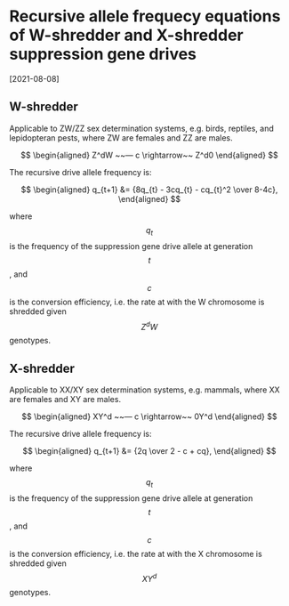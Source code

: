 # Recursive allele frequecy equations of W-shredder and X-shredder suppression gene drives

[2021-08-08]

## W-shredder

Applicable to ZW/ZZ sex determination systems, e.g. birds, reptiles, and lepidopteran pests, where ZW are females and ZZ are males.

$$
\begin{aligned}
Z^dW ~~— c \rightarrow~~ Z^d0
\end{aligned}
$$

The recursive drive allele frequency is:

$$
\begin{aligned}
q_{t+1} &= {8q_{t} - 3cq_{t} - cq_{t}^2 \over 8-4c},
\end{aligned}
$$

where $$q_{t}$$ is the frequency of the suppression gene drive allele at generation $$t$$, and $$c$$ is the conversion efficiency, i.e. the rate at with the W chromosome is shredded given $$Z^{d}W$$ genotypes.

## X-shredder

Applicable to XX/XY sex determination systems, e.g. mammals, where XX are females and XY are males.

$$
\begin{aligned}
XY^d ~~— c \rightarrow~~ 0Y^d
\end{aligned}
$$

The recursive drive allele frequency is:

$$
\begin{aligned}
q_{t+1} &= {2q \over 2 - c + cq},
\end{aligned}
$$

where $$q_{t}$$ is the frequency of the suppression gene drive allele at generation $$t$$, and $$c$$ is the conversion efficiency, i.e. the rate at with the X chromosome is shredded given $$XY^{d}$$ genotypes.